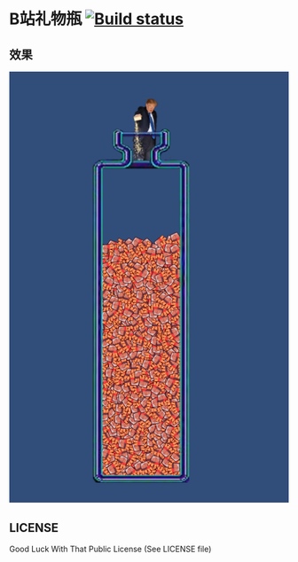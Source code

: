 # B站礼物瓶 [![Build status](https://ci.appveyor.com/api/projects/status/faoxoxke06bb0ho4?svg=true)](https://ci.appveyor.com/project/Genteure/bililivegiftcan)

## 效果

![效果](./README.png)

## LICENSE

Good Luck With That Public License (See LICENSE file)
